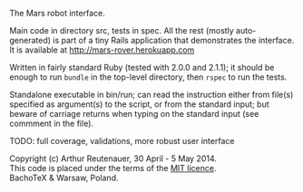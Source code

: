 The Mars robot interface.

Main code in directory src, tests in spec.  All the rest (mostly
auto-generated) is part of a tiny Rails application that demonstrates the
interface.  It is available at http://mars-rover.herokuapp.com

Written in fairly standard Ruby (tested with 2.0.0 and 2.1.1); it should be
enough to run `bundle` in the top-level directory, then `rspec` to run the
tests.

Standalone executable in bin/run; can read the instruction either from file(s)
specified as argument(s) to the script, or from the standard input; but beware
of carriage returns when typing on the standard input (see commment in the
file).

TODO: full coverage, validations, more robust user interface

Copyright (c) Arthur Reutenauer, 30 April - 5 May 2014.<br />
This code is placed under the terms of the [MIT licence](http://opensource.org/licenses/MIT).<br />
BachoTeX & Warsaw, Poland.
